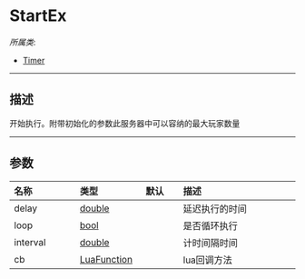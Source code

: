 # StartEx

*所属类*:
* [Timer](/Api/Classes/Script/Timer.md)
------------------------------------------------------------------------------------------
## 描述

开始执行。附带初始化的参数此服务器中可以容纳的最大玩家数量

------------------------------------------------------------------------------------------
## 参数

|<div style="width:100px">名称</div>|<div style="width:100px">类型</div>|<div style="width:50px">默认</div>|<div style="width:350px">描述</div>|
|:---|:---|:---|:---|
|delay|[double](/Api/Enums/double.md)||延迟执行的时间|
|loop|[bool](/Api/DataType/Bool.md)||是否循环执行|
|interval|[double](/Api/Enums/double.md)||计时间隔时间|
|cb|[LuaFunction](/Api/Enums/LuaFunction.md)||lua回调方法|
